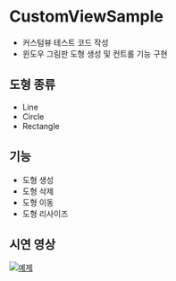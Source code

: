 # CustomViewSample
- 커스텀뷰 테스트 코드 작성
- 윈도우 그림판 도형 생성 및 컨트롤 기능 구현

## 도형 종류
- Line
- Circle
- Rectangle

## 기능
- 도형 생성
- 도형 삭제
- 도형 이동
- 도형 리사이즈

## 시연 영상
[![예제](http://img.youtube.com/vi/DIEYQPqM59k/0.jpg)](https://youtu.be/DIEYQPqM59k?t=0s) 

